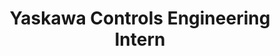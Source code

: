 ---
layout: detailed-page
title: Yaskawa Controls Engineering Intern
description: "Worked on embedded programming and simulations in Yaskawa's robotics division."
slug: yaskawa
tags: [robotics, embedded-programming, kinematics, internship]
time: "Summer 2023"
order: 4
---